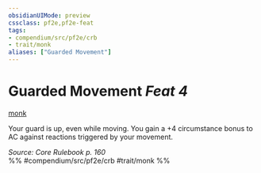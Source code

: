 ```yaml
---
obsidianUIMode: preview
cssclass: pf2e,pf2e-feat
tags:
- compendium/src/pf2e/crb
- trait/monk
aliases: ["Guarded Movement"]
---
```

# Guarded Movement  *Feat 4*  
[monk](../../rules/traits/monk.md)  


Your guard is up, even while moving. You gain a +4 circumstance bonus to AC against reactions triggered by your movement.

*Source: Core Rulebook p. 160*  
%% #compendium/src/pf2e/crb #trait/monk %%